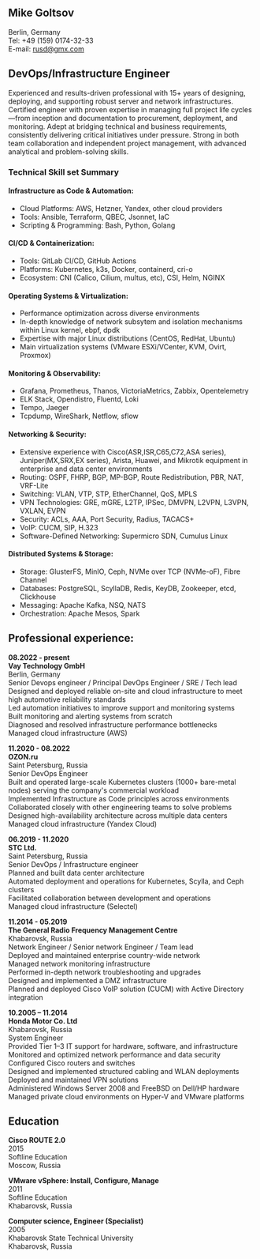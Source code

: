## Mike Goltsov
Berlin, Germany  
Tel: +49 (159) 0174-32-33  
E-mail: rusd@gmx.com  


## DevOps/Infrastructure Engineer 

Experienced and results-driven professional with 15+ years of designing, deploying, and supporting robust server and network infrastructures. Certified engineer with proven expertise in managing full project life cycles—from inception and documentation to procurement, deployment, and monitoring. Adept at bridging technical and business requirements, consistently delivering critical initiatives under pressure. Strong in both team collaboration and independent project management, with advanced analytical and problem-solving skills.


### Technical Skill set Summary

#### Infrastructure as Code & Automation:
- Cloud Platforms: AWS, Hetzner, Yandex, other cloud providers
- Tools: Ansible, Terraform, QBEC, Jsonnet, IaC
- Scripting & Programming: Bash, Python, Golang

#### CI/CD & Containerization:
- Tools: GitLab CI/CD, GitHub Actions
- Platforms: Kubernetes, k3s, Docker, containerd, cri-o
- Ecosystem: CNI (Calico, Cilium, multus, etc), CSI, Helm, NGINX

#### Operating Systems & Virtualization:
- Performance optimization across diverse environments
- In-depth knowledge of network subsytem and isolation mechanisms within Linux kernel, ebpf, dpdk
- Expertise with major Linux distributions (CentOS, RedHat, Ubuntu)
- Main virtualization systems (VMware ESXi/VCenter, KVM, Ovirt, Proxmox)

#### Monitoring & Observability:
- Grafana, Prometheus, Thanos, VictoriaMetrics, Zabbix, Opentelemetry
- ELK Stack, Opendistro, Fluentd, Loki
- Tempo, Jaeger
- Tcpdump, WireShark, Netflow, sflow

#### Networking & Security:
- Extensive experience with Cisco(ASR,ISR,C65,C72,ASA series), Juniper(MX,SRX,EX series), Arista, Huawei, and Mikrotik equipment in enterprise and data center environments
- Routing: OSPF, FHRP, BGP, MP-BGP, Route Redistribution, PBR, NAT, VRF-Lite
- Switching: VLAN, VTP, STP, EtherChannel, QoS, MPLS
- VPN Technologies: GRE, mGRE, L2TP, IPSec, DMVPN, L2VPN, L3VPN, VXLAN, EVPN
- Security: ACLs, AAA, Port Security, Radius, TACACS+
- VoIP: CUCM, SIP, H.323 
- Software-Defined Networking: Supermicro SDN, Cumulus Linux

#### Distributed Systems & Storage:
- Storage: GlusterFS, MinIO, Ceph, NVMe over TCP (NVMe-oF), Fibre Channel
- Databases: PostgreSQL, ScyllaDB, Redis, KeyDB, Zookeeper, etcd, Clickhouse
- Messaging: Apache Kafka, NSQ, NATS
- Orchestration: Apache Mesos, Spark


## Professional experience:
**08.2022 - present**  
**Vay Technology GmbH**  
Berlin, Germany  
Senior Devops engineer / Principal DevOps Engineer / SRE / Tech lead  
Designed and deployed reliable on-site and cloud infrastructure to meet high automotive reliability standards  
Led automation initiatives to improve support and monitoring systems  
Built monitoring and alerting systems from scratch  
Diagnosed and resolved infrastructure performance bottlenecks  
Managed cloud infrastructure (AWS)   

**11.2020 - 08.2022**  
**OZON.ru**  
Saint Petersburg, Russia  
Senior DevOps Engineer  
Built and operated large-scale Kubernetes clusters (1000+ bare-metal nodes) serving the company's commercial workload    
Implemented Infrastructure as Code principles across environments  
Collaborated closely with other engineering teams to solve problems   
Designed high-availability architecture across multiple data centers  
Managed cloud infrastructure (Yandex Cloud)  

**06.2019 - 11.2020**  
**STC Ltd.**  
Saint Petersburg, Russia  
Senior DevOps / Infrastructure engineer  
Planned and built data center architecture  
Automated deployment and operations for Kubernetes, Scylla, and Ceph clusters  
Facilitated collaboration between development and operations  
Managed cloud infrastructure (Selectel)  

**11.2014 - 05.2019**  
**The General Radio Frequency Management Centre**  
Khabarovsk, Russia  
Network Engineer / Senior network Engineer / Team lead  
Deployed and maintained enterprise country-wide network  
Managed network monitoring infrastructure  
Performed in-depth network troubleshooting and upgrades  
Designed and implemented a DMZ infrastructure  
Planned and deployed Cisco VoIP solution (CUCM) with Active Directory integration

**10.2005 – 11.2014**  
**Honda Motor Co. Ltd**  
Khabarovsk, Russia  
System Engineer  
Provided Tier 1–3 IT support for hardware, software, and infrastructure  
Monitored and optimized network performance and data security  
Configured Cisco routers and switches  
Designed and implemented structured cabling and WLAN deployments  
Deployed and maintained VPN solutions  
Administered Windows Server 2008 and FreeBSD on Dell/HP hardware  
Managed private cloud environments on Hyper-V and VMware platforms  

## Education

**Cisco ROUTE 2.0**  
2015  
Softline Education  
Moscow, Russia

**VMware vSphere: Install, Configure, Manage**  
2011  
Softline Education  
Khabarovsk, Russia

**Computer science, Engineer (Specialist)**  
2005  
Khabarovsk State Technical University  
Khabarovsk, Russia
